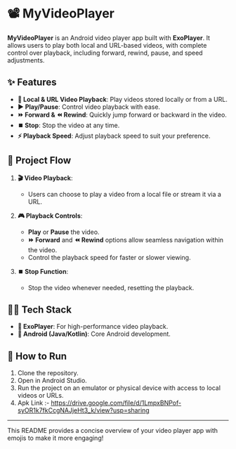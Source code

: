 # 📽️ MyVideoPlayer

**MyVideoPlayer** is an Android video player app built with **ExoPlayer**. It allows users to play both local and URL-based videos, with complete control over playback, including forward, rewind, pause, and speed adjustments.

## ✨ Features

- **📂 Local & URL Video Playback**: Play videos stored locally or from a URL.
- **▶️ Play/Pause**: Control video playback with ease.
- **⏩ Forward & ⏪ Rewind**: Quickly jump forward or backward in the video.
- **⏹️ Stop**: Stop the video at any time.
- **⚡ Playback Speed**: Adjust playback speed to suit your preference.

## 📖 Project Flow

1. **🎬 Video Playback**:
   - Users can choose to play a video from a local file or stream it via a URL.

2. **🎮 Playback Controls**:
   - **Play** or **Pause** the video.
   - **⏩ Forward** and **⏪ Rewind** options allow seamless navigation within the video.
   - Control the playback speed for faster or slower viewing.

3. **⏹️ Stop Function**:
   - Stop the video whenever needed, resetting the playback.

## 🧑‍💻 Tech Stack

- **🎥 ExoPlayer**: For high-performance video playback.
- **📱 Android (Java/Kotlin)**: Core Android development.

## 🚀 How to Run

1. Clone the repository.
2. Open in Android Studio.
3. Run the project on an emulator or physical device with access to local videos or URLs.
4. Apk Link :-  https://drive.google.com/file/d/1LmpxBNPof-syOR1k7fkCcgNAJjeHt3_k/view?usp=sharing
---

This README provides a concise overview of your video player app with emojis to make it more engaging!
